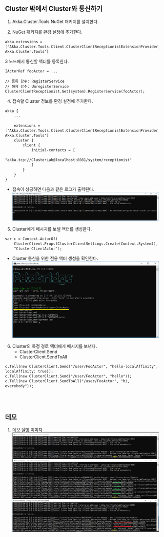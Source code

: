 ## Cluster 밖에서 Cluster와 통신하기
1. Akka.Cluster.Tools NuGet 패키지를 설치한다.

2. NuGet 패키지를 환경 설정에 추가한다.
```
akka.extensions = ["Akka.Cluster.Tools.Client.ClusterClientReceptionistExtensionProvider, Akka.Cluster.Tools"]
```

3 노드에서 통신할 액터를 등록한다.
```
IActorRef fooActor = ...

// 등록 함수: RegisterService
// 해제 함수: UnregisterService
ClusterClientReceptionist.Get(system).RegisterService(fooActor);
```

4. 접속할 Cluster 정보를 환경 설정에 추가한다.
```
akka {
	...

	extensions = ["Akka.Cluster.Tools.Client.ClusterClientReceptionistExtensionProvider, Akka.Cluster.Tools"]
	cluster {
		client {
			initial-contacts = [
				"akka.tcp://ClusterLab@localhost:8081/system/receptionist"
			]
		}
	}
}
```
- 접속이 성공하면 다음과 같은 로그가 출력된다.
![](./Images/ClusterClient_OnlyCreation.png)

5. Cluster에게 메시지를 보낼 액터를 생성한다.
```
var c = Context.ActorOf(
	ClusterClient.Props(ClusterClientSettings.Create(Context.System)),
	"ClusterClientActor");
```
- Cluster 통신을 위한 전용 액터 생성을 확인한다.
![](./Images/ClusterClientActor.png)

6. Cluster의 특정 경로 액터에게 메시지를 보낸다.
   - ClusterClient.Send
   - ClusterClient.SendToAll
```
c.Tell(new ClusterClient.Send("/user/FooActor", "hello-localAffinity", localAffinity: true));
c.Tell(new ClusterClient.Send("/user/FooActor", "hello"));
c.Tell(new ClusterClient.SendToAll("/user/FooActor", "hi, everybody"));
```

<br/>
<br/>

## 데모
1. 데모 실행 이미지
![](./Images/Demo.png)

